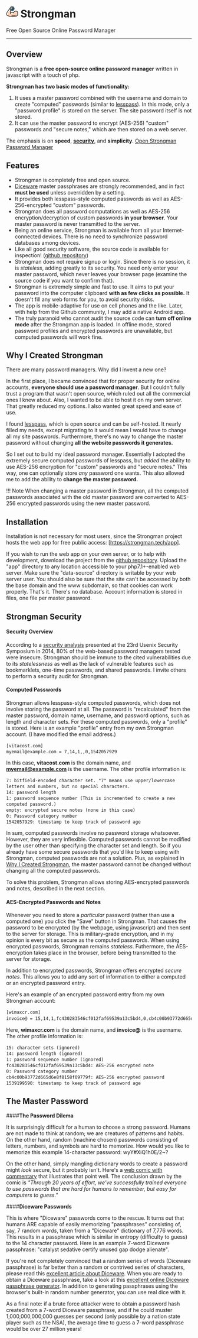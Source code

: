 # ![Strongman](img/favicon-32x32.png) Strongman
Free Open Source Online Password Manager

---

## Overview

Strongman is a **free open-source online password manager** written in javascript with a touch of php. 

**Strongman has two basic modes of functionality:**

1. It uses a master password combined with the username and domain to create "computed" passwords (similar to [lesspass]). In this mode, only a "password profile" is stored on the server. The site password itself is not stored.
2. It can use the master password to encrypt (AES-256) "custom" passwords and "secure notes," which are then stored on a web server.

The emphasis is on **speed**, [**security**](#strongman-security), and **simplicity**. [Open Strongman Password Manager]

## Features

- Strongman is completely free and open source. 
- [Diceware](#diceware-passwords) master passphrases are strongly recommended, and in fact **must be used** unless overridden by a setting.
- It provides both lesspass-style computed passwords as well as AES-256-encrypted "custom" passwords.
- Strongman does all password computations as well as AES-256 encryption/decryption of custom passwords **in your browser**. Your master password is never transmitted to the server.
- Being an online service, Strongman is available from all your Internet-connected devices. There is no need to synchronize password databases among devices.
- Like all good security software, the source code is available for inspection! ([github repository])
- Strongman does not require signup or login. Since there is no session, it is *stateless*, adding greatly to its security.  You need only enter your master password, which never leaves your browser page (examine the source code if you want to confirm that).
- Strongman is extremely simple and fast to use.  It aims to put your password into the computer clipboard **with as few clicks as possible.** It doesn't fill any web forms for you, to avoid security risks.
- The app is mobile-adaptive for use on cell phones and the like. Later, with help from the Github community, I may add a native Android app.
- The truly paranoid who cannot audit the source code can **turn off online mode** after the Strongman app is loaded.  In offline mode, stored password profiles and encrypted passwords are unavailable, but computed passwords will work fine.

## Why I Created Strongman

There are many password managers.  Why did I invent a new one?

In the first place, I became convinced that for proper security for online accounts, **everyone should use a password manager**. But I couldn't fully trust a program that wasn't open source, which ruled out all the commercial ones I knew about.  Also, I wanted to be able to host it on my own server. That greatly reduced my options. I also wanted great speed and ease of use.

I found [lesspass], which is open source and can be self-hosted.  It nearly filled my needs, except migrating to it would mean I would have to change all my site passwords.  Furthermore, there's no way to change the master password without changing **all the website passwords it generates.**

So I set out to build my ideal password manager.  Essentially I adopted the extremely secure computed passwords of lesspass, but *added* the ability to use AES-256 encryption for "custom" passwords and "secure notes."  This way, one can optionally store *any* password one wants.  This also allowed me to add the ability to **change the master password.**

!!! Note
    When changing a master password in Strongman, all the computed passwords associated with the old master password are converted to AES-256 encrypted passwords using the new master password.

## Installation

Installation is not necessary for most users, since the Strongman project hosts the web app for free public access: [https://strongman.tech/app].

If you wish to run the web app on your own server, or to help with development, download the project from the [github repository].  Upload the "app" directory to any location accessible to your php7.1+-enabled web server. Make sure the "data-source" directory is writable by your web server user.  You should also be sure that the site can't be accessed by both the base domain and the www subdomain, so that cookies can work properly.  That's it.  There's no database. Account information is stored in files, one file per master password.

[https://strongman.tech/app]: /app
[github repository]: https://github.com/lstandish/strongman
[lesspass]: https://lesspass.com
[security analysis]: https://www.usenix.org/node/184484
[Open Strongman Password Manager]: /app/index.php
[Diceware information]: https://theintercept.com/2015/03/26/passphrases-can-memorize-attackers-cant-guess/

## Strongman Security

#### __Security Overview__

According to a [security analysis] presented at the 23rd Usenix Security Symposium in 2014, 80% of the web-based password managers tested were insecure. Strongman should be immune to the cited vulnerabilities due to its *statelessness* as well as the lack of vulnerable features such as bookmarklets, one-time passwords, and shared passwords. I invite others to perform a security audit for Strongman.

#### __Computed Passwords__

Strongman allows lesspass-style computed passwords, which does not involve storing the password at all.  The password is "recalculated" from the master password, domain name, username, and password options, such as length and character sets. For these computed passwords, only a "profile" is stored. Here is an example "profile" entry from my own Strongman account. (I have modified the email address.)

```
[vitacost.com]
myemail@example.com = 7,14,1,,0,1542057929
```

In this case, **vitacost.com** is the domain name, and **myemail@example.com** is the username. The other profile information is:

```no-highlight
7: bitfield-encoded character set. "7" means use upper/lowercase letters and numbers, but no special characters.  
14: password length  
1: password sequence number (This is incremented to create a new computed password.)  
empty: encrypted secure notes (none in this case)
0: Password category number
1542057929: timestamp to keep track of password age
```
 
In sum, computed passwords involve no password storage whatsoever.  However, they are very inflexible.  Computed passwords cannot be modified by the user other than specifying the character set and length.  So if you already have some secure passwords that you'd like to keep using with Strongman, computed passwords are not a solution. Plus, as explained in [Why I Created Strongman](#why-i-created-strongman), the master password cannot be changed without changing all the computed passwords.

To solve this problem, Strongman allows storing AES-encrypted passwords and notes, described in the next section.

#### __AES-Encrypted Passwords and Notes__

Whenever you need to store a *particular* password (rather than use a computed one) you click the "Save" button in Strongman. That causes the password to be encrypted (by the webpage, using javascript) and then sent to the server for storage.  This is military-grade encryption, and in my opinion is every bit as secure as the computed passwords. When using encrypted passwords, Strongman remains *stateless*. Futhermore, the AES-encryption takes place in the browser, before being transmitted to the server for storage.

In addition to encrypted passwords, Strongman offers encrypted *secure notes*.  This allows you to add any sort of information to either a computed or an encrypted password entry.

Here's an example of an encrypted password entry from my own Strongman account:

```bash
[wimaxcr.com]
invoice@ = 15,14,1,fc430283546cf012faf69539a13c5bd4,0,cb4c00b93772d665d6e8f8158f09779f,1539199590
```
Here, **wimaxcr.com** is the domain name, and **invoice@** is the username. The other profile information is:

```
15: character sets (ignored)  
14: password length (ignored)  
1: password sequence number (ignored)  
fc430283546cf012faf69539a13c5bd4: AES-256 encrypted note  
0: Password category number
cb4c00b93772d665d6e8f8158f09779f: AES-256 encrypted password  
1539199590: timestamp to keep track of password age
```

## The Master Password

####__The Password Dilema__

It is surprisingly difficult for a human to choose a strong password.  Humans are not made to think at random; we are creatures of patterns and habits.  On the other hand, random (machine chosen) passwords consisting of letters, numbers, and symbols are hard to memorize.  How would you like to memorize this example 14-character password: wyY#XiQ1h0E/2~?

On the other hand, simply mangling dictionary words to create a password might *look* secure, but it probably isn't.  Here's a [web comic with commentary](https://www.explainxkcd.com/wiki/index.php/936:_Password_Strength) that illustrates that point well. The conclusion drawn by the comic is *"Through 20 years of effort, we've successfully trained everyone to use passwords that are hard for humans to remember, but easy for computers to guess."*

####__Diceware Passwords__

This is where "Diceware" passwords come to the rescue.  It turns out that humans ARE capable of easily memorizing "passphrases" consisting of, say, 7 random *words*, taken from a "Diceware" dictionary of 7,776 words.  This results in a passphrase which is similar in entropy (difficulty to guess) to the 14 character password.  Here is an example 7-word Diceware passphrase: "catalyst sedative certify unused gap dodge alienate".

If you're not completely convinced that a random series of words (Diceware passphrase) is far better than a random or contrived series of characters, please read this [excellent article about Diceware](https://theintercept.com/2015/03/26/passphrases-can-memorize-attackers-cant-guess/).  When you are ready to obtain a Diceware passphrase, take a look at this [excellent online Diceware passphrase generator](https://www.rempe.us/diceware/#eff). In addition to generating passphrases using the browser's built-in random number generator, you can use real dice with it.

As a final note: if a brute force attacker were to obtain a password hash created from a 7-word Diceware passphrase, and if he could muster 1,000,000,000,000 guesses per second (only possible by a nation state player such as the NSA), the average time to guess a 7-word passphrase would be over 27 million years!

<!--stackedit_data:
eyJoaXN0b3J5IjpbNjU3MjQyMzE1LDY1NzI0MjMxNSw0MDYzMj
I3NTUsNjU3MjQyMzE1LDkzMjA0MiwyMDc4MTQxMzg1LC0xMDY1
OTQ3MzY2LDIxMTI1MzE5MzMsLTY0NDA5MjAzOF19
-->